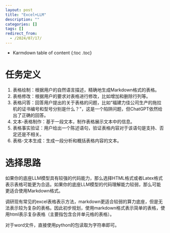 ```yaml
---
layout: post
title: "Excel+LLM"
description: ""
categories: []
tags: []
redirect_from:
  - /2024/07/17/
---
```


* Karmdown table of content
{:toc .toc}


# 任务定义

1. 表格绘制：根据用户的自然语言描述，精确地生成Markdown格式的表格。
2. 表格修改：根据用户的要求对表格进行修改，比如增加和删除行列等。
3. 表格问答：回答用户提出的关于表格的问题，比如“福建力佳公司生产的拖拉机的证书编号和型号分别是什么？”，这是一个陷阱问题，但ChatGPT依然给出了正确的回答。
4.  文本-表格制作：基于一段文本，制作表格展示文本中的信息。
5. 表格事实验证：用户给出一个陈述语句，验证表格内容对于该语句是支持、否定还是不相关。
6. 表格-文本生成：生成一段分析和概括表格内容的文本。

# 选择思路

如果你的底座LLM模型具有较强的代码能力，那么选择HTML格式或者Latex格式表示表格可能更为合适。如果你的底座LLM模型的代码理解能力较弱，那么可能更适合使用Markdown格式。

调研现有常见的excel表格表示方法，markdown更适合较弱的算力底座，但是无法表示较为复杂的表格。因此初步规划，使用markdown格式表示简单的表格，使用html表示复杂表格（主要指包含合并单元格的表格）。

对于word文件，直接使用python的包读取为字符串即可。


